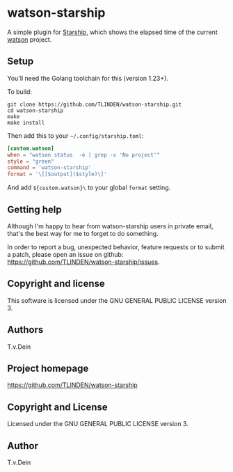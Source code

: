 # watson-starship

A simple plugin for [Starship](https://github.com/starship/starship),
which  shows the elapsed time of the current [watson](https://github.com/jazzband/Watson) project.

## Setup

You'll need the Golang toolchain for this (version 1.23+).

To build:

```shell
git clone https://github.com/TLINDEN/watson-starship.git
cd watson-starship
make
make install
```

Then add this to your `~/.config/starship.toml`:

```toml
[custom.watson]
when = "watson status  -e | grep -v 'No project'"
style = "green"
command = 'watson-starship'
format = '\[[$output]($style)\]'
```

And add `${custom.watson}\` to your global `format` setting.

## Getting help

Although I'm happy to hear from watson-starship users in private email, that's the
best way for me to forget to do something.

In order to report a bug,  unexpected behavior, feature requests or to
submit    a    patch,    please    open   an    issue    on    github:
https://github.com/TLINDEN/watson-starship/issues.

## Copyright and license

This software is licensed under the GNU GENERAL PUBLIC LICENSE version 3.

## Authors

T.v.Dein <tom AT vondein DOT org>

## Project homepage

https://github.com/TLINDEN/watson-starship

## Copyright and License

Licensed under the GNU GENERAL PUBLIC LICENSE version 3.

## Author

T.v.Dein <tom AT vondein DOT org>

